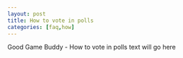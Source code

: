 ```yaml
---
layout: post
title: How to vote in polls
categories: [faq,how]
---
```


Good Game Buddy - How to vote in polls text will go here
